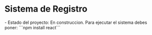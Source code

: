 <h1> Sistema de Registro</h1>
- Estado del proyecto: En construccion.
  Para ejecutar el sistema debes poner:
```npm install react``` 


